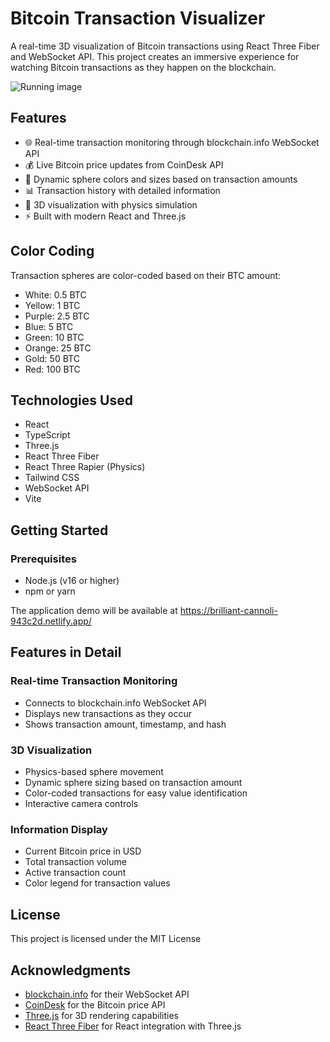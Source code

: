 # Bitcoin Transaction Visualizer

A real-time 3D visualization of Bitcoin transactions using React Three Fiber and WebSocket API. This project creates an immersive experience for watching Bitcoin transactions as they happen on the blockchain.

![Running image](Images/Running_image01d.jpg)

## Features

- 🌐 Real-time transaction monitoring through blockchain.info WebSocket API
- 💰 Live Bitcoin price updates from CoinDesk API
- 🎨 Dynamic sphere colors and sizes based on transaction amounts
- 📊 Transaction history with detailed information
- 🎥 3D visualization with physics simulation
- ⚡ Built with modern React and Three.js

## Color Coding

Transaction spheres are color-coded based on their BTC amount:
- White: 0.5 BTC
- Yellow: 1 BTC
- Purple: 2.5 BTC
- Blue: 5 BTC
- Green: 10 BTC
- Orange: 25 BTC
- Gold: 50 BTC
- Red: 100 BTC

## Technologies Used

- React
- TypeScript
- Three.js
- React Three Fiber
- React Three Rapier (Physics)
- Tailwind CSS
- WebSocket API
- Vite

## Getting Started

### Prerequisites

- Node.js (v16 or higher)
- npm or yarn


The application demo will be available at https://brilliant-cannoli-943c2d.netlify.app/

## Features in Detail

### Real-time Transaction Monitoring
- Connects to blockchain.info WebSocket API
- Displays new transactions as they occur
- Shows transaction amount, timestamp, and hash

### 3D Visualization
- Physics-based sphere movement
- Dynamic sphere sizing based on transaction amount
- Color-coded transactions for easy value identification
- Interactive camera controls

### Information Display
- Current Bitcoin price in USD
- Total transaction volume
- Active transaction count
- Color legend for transaction values

## License

This project is licensed under the MIT License 
## Acknowledgments

- [blockchain.info](https://blockchain.info/) for their WebSocket API
- [CoinDesk](https://www.coindesk.com/) for the Bitcoin price API
- [Three.js](https://threejs.org/) for 3D rendering capabilities
- [React Three Fiber](https://docs.pmnd.rs/react-three-fiber) for React integration with Three.js


